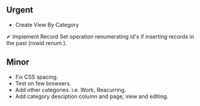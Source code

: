 
## Urgent
* Create View By Category

 &#10004; Implement Record Set operation renumerating id's if inserting records in the past (rowid renum.).

## Minor
* Fix CSS spacing.
* Test on few browsers.
* Add other categories. i.e. Work, Reacurring.
* Add category desciption column and page, view and editing.
